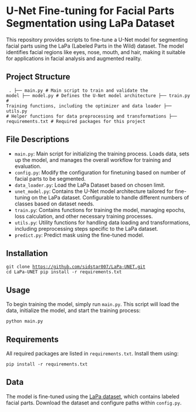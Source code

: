 <h1>U-Net Fine-tuning for Facial Parts Segmentation using LaPa Dataset</h1>
<p>
        This repository provides scripts to fine-tune a U-Net model for segmenting facial parts using the LaPa (Labeled Parts in the Wild) dataset. The model identifies facial regions like eyes, nose, mouth, and hair, making it suitable for applications in facial analysis and augmented reality.
</p>

<h2>Project Structure</h2>

<code><pre>
    .
    ├── main.py                  # Main script to train and validate the model
    ├── model.py                 # Defines the U-Net model architecture
    ├── train.py                 # Training functions, including the optimizer and data loader
    ├── utils.py                 # Helper functions for data preprocessing and transformations
    ├── requirements.txt         # Required packages for this project
</pre></code>

<h2>File Descriptions</h2>
<ul>
        <li><code>main.py</code>: Main script for initializing the training process. Loads data, sets up the model, and manages the overall workflow for training and evaluation.</li>
        <li><code>config.py</code>: Modify the configuration for finetuning based on number of facial parts to be segmented.</li>
        <li><code>data_loader.py</code>: Load the LaPa Dataset based on chosen limit.</li>
        <li><code>unet_model.py</code>: Contains the U-Net model architecture tailored for fine-tuning on the LaPa dataset. Configurable to handle different numbers of classes based on dataset needs.</li>
        <li><code>train.py</code>: Contains functions for training the model, managing epochs, loss calculation, and other necessary training processes.</li>
        <li><code>utils.py</code>: Utility functions for handling data loading and transformations, including preprocessing steps specific to the LaPa dataset.</li>
        <li><code>predict.py</code>: Predict mask using the fine-tuned model.</li>
</ul>

<h2>Installation</h2>

<code>git clone https://github.com/sidstar007/LaPa-UNET.git
    cd LaPa-UNET
    pip install -r requirements.txt
</code>

<h2>Usage</h2>
    <p>
        To begin training the model, simply run <code>main.py</code>. This script will load the data, initialize the model, and start the training process:
    </p>
<code>python main.py</code>

<h2>Requirements</h2>
    <p>
        All required packages are listed in <code>requirements.txt</code>. Install them using:
    </p>
<code>pip install -r requirements.txt</code>

<h2>Data</h2>
    <p>
        The model is fine-tuned using the <a href="https://github.com/JDAI-CV/lapa-dataset" target="_blank">LaPa dataset</a>, which contains labeled facial parts. Download the dataset and configure paths within <code>config.py</code>.
    </p>
